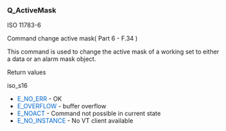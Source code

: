 ### Q_ActiveMask

ISO 11783-6

Command change active mask( Part 6 - F.34 ) 

<p>This command is used to change the active mask of a working set to either a data or an alarm mask object.</p>

<p>Return values</p>

<p>iso_s16</p>

<ul>
	<li><span style="color:#0066cc">E_NO_ERR</span> - OK</li>
	<li><span style="color:#0066cc">E_OVERFLOW</span> - buffer overflow</li>
	<li><span style="color:#0066cc">E_NOACT</span> - Command not possible in current state</li>
	<li><span style="color:#0066cc">E_NO_INSTANCE</span> - No VT client available</li>
</ul>



































